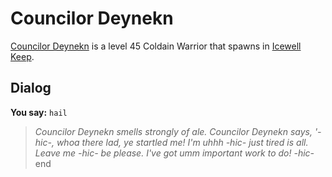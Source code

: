 # Councilor Deynekn



[Councilor Deynekn](/npc/129074) is a level 45 Coldain Warrior that spawns in [Icewell Keep](/zone/129).



## Dialog

**You say:** `hail`



>*Councilor Deynekn smells strongly of ale. Councilor Deynekn says, '-hic-, whoa there lad, ye startled me! I'm uhhh -hic- just tired is all. Leave me -hic- be please. I've got umm important work to do! -hic-*
end
